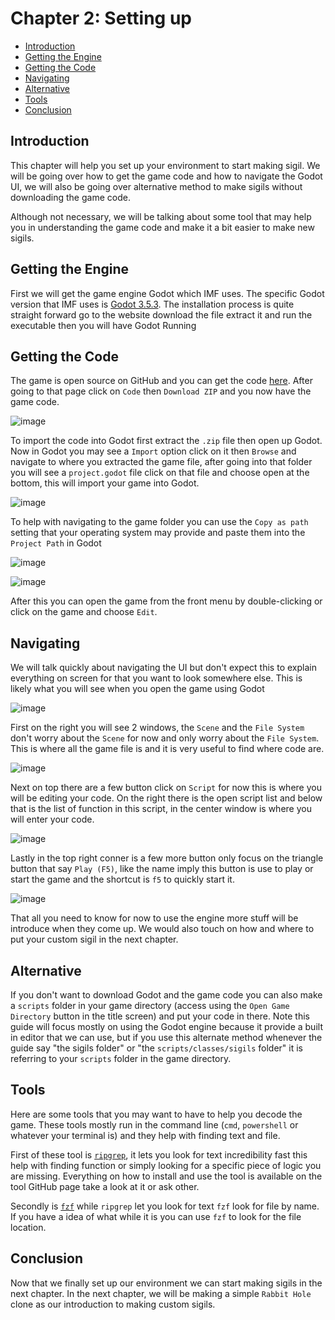 # Chapter 2: Setting up

-   [Introduction](#introduction)
-   [Getting the Engine](#getting-the-engine)
-   [Getting the Code](#getting-the-code)
-   [Navigating](#navigating)
-   [Alternative](#alternative)
-   [Tools](#tools)
-   [Conclusion](#conclusion)

## Introduction

This chapter will help you set up your environment to start making sigil. We will be going over how to get the game code and how to navigate the Godot UI, we will also be going over alternative method to make sigils without downloading the game code.

Although not necessary, we will be talking about some tool that may help you in understanding the game code and make it a bit easier to make new sigils.

## Getting the Engine

First we will get the game engine Godot which IMF uses. The specific Godot version that IMF uses is [Godot 3.5.3](godotengine.org/download/3.x/). The installation process is quite straight forward go to the website download the file extract it and run the executable then you will have Godot Running

## Getting the Code

The game is open source on GitHub and you can get the code [here](https://github.com/107zxz/inscr-onln). After going to that page click on `Code` then `Download ZIP` and you now have the game code.

![image](https://github.com/Mouthless-Stoat/sigil101/assets/89868169/52c58fb1-a5f0-4699-885d-cd01c927d93e)

To import the code into Godot first extract the `.zip` file then open up Godot. Now in Godot you may see a `Import` option click on it then `Browse` and navigate to where you extracted the game file, after going into that folder you will see a `project.godot` file click on that file and choose open at the bottom, this will import your game into Godot.

![image](https://github.com/Mouthless-Stoat/sigil101/assets/89868169/14e1422d-3848-4a31-8787-dc9478c008ad)

To help with navigating to the game folder you can use the `Copy as path` setting that your operating system may provide and paste them into the `Project Path` in Godot

![image](https://github.com/Mouthless-Stoat/sigil101/assets/89868169/8b9d879f-83fc-47eb-ad68-8cadfded7c77)

![image](https://github.com/Mouthless-Stoat/sigil101/assets/89868169/6f83aa31-8826-4437-9dac-ff2ab5b40f41)

After this you can open the game from the front menu by double-clicking or click on the game and choose `Edit`.

## Navigating

We will talk quickly about navigating the UI but don't expect this to explain everything on screen for that you want to look somewhere else. This is likely what you will see when you open the game using Godot

![image](https://github.com/Mouthless-Stoat/sigil101/assets/89868169/3ace6752-06d6-4297-ab0b-95d19c7c25c8)

First on the right you will see 2 windows, the `Scene` and the `File System` don't worry about the `Scene` for now and only worry about the `File System`. This is where all the game file is and it is very useful to find where code are.

![image](https://github.com/Mouthless-Stoat/sigil101/assets/89868169/5b47f41d-26f0-4207-be45-4d5c02284daa)

Next on top there are a few button click on `Script` for now this is where you will be editing your code. On the right there is the open script list and below that is the list of function in this script, in the center window is where you will enter your code.

![image](https://github.com/Mouthless-Stoat/sigil101/assets/89868169/a1658496-99f3-4553-8019-0a394f252963)

Lastly in the top right conner is a few more button only focus on the triangle button that say `Play (F5)`, like the name imply this button is use to play or start the game and the shortcut is `f5` to quickly start it.

![image](https://github.com/Mouthless-Stoat/sigil101/assets/89868169/132159f7-7f7d-4504-b340-16f3cfd3589a)

That all you need to know for now to use the engine more stuff will be introduce when they come up. We would also touch on how and where to put your custom sigil in the next chapter.

## Alternative

If you don't want to download Godot and the game code you can also make a `scripts` folder in your game directory (access using the `Open Game Directory` button in the title screen) and put your code in there. Note this guide will focus mostly on using the Godot engine because it provide a built in editor that we can use, but if you use this alternate method whenever the guide say "the sigils folder" or "the `scripts/classes/sigils` folder" it is referring to your `scripts` folder in the game directory.

## Tools

Here are some tools that you may want to have to help you decode the game. These tools mostly run in the command line (`cmd`, `powershell` or whatever your terminal is) and they help with finding text and file.

First of these tool is [`ripgrep`](https://github.com/BurntSushi/ripgrep), it lets you look for text incredibility fast this help with finding function or simply looking for a specific piece of logic you are missing. Everything on how to install and use the tool is available on the tool GitHub page take a look at it or ask other.

Secondly is [`fzf`](https://github.com/junegunn/fzf) while `ripgrep` let you look for text `fzf` look for file by name. If you have a idea of what while it is you can use `fzf` to look for the file location.

## Conclusion

Now that we finally set up our environment we can start making sigils in the next chapter. In the next chapter, we will be making a simple `Rabbit Hole` clone as our introduction to making custom sigils.
